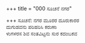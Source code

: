+++
title = "000 ಸೂಚನೆ ನಗರ"

+++
ಸೂಚನೆ: ನಗರ ಮೂರರ ದೂರುಕಾರರ  
       ದುಗುಡವನು ಪರಿಹರಿಸಿ ಕರುಣಾ  
       ಳುಗಳರಸ ಶಿವ ಸಂತವಿಟ್ಟನು ಸುರ ಕದಂಬಕವ